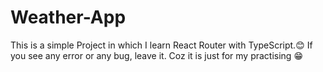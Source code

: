 # Weather-App

This is a simple Project in which I learn React Router with TypeScript.😊
If you see any error or any bug, leave it. Coz it is just for my practising 😁 
